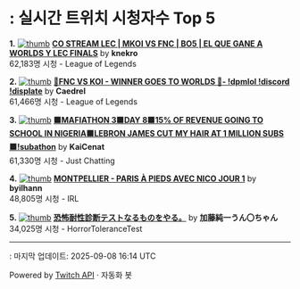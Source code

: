 # : 실시간 트위치 시청자수 Top 5

**1.** [![thumb](https://static-cdn.jtvnw.net/previews-ttv/live_user_knekro-320x180.jpg)](https://twitch.tv/knekro)
**[CO STREAM LEC | MKOI VS FNC | BO5 | EL QUE GANE A WORLDS Y LEC FINALS](https://twitch.tv/knekro)** by **knekro**<br>62,183명 시청  - League of Legends

**2.** [![thumb](https://static-cdn.jtvnw.net/previews-ttv/live_user_caedrel-320x180.jpg)](https://twitch.tv/Caedrel)
**[🔴FNC VS KOI - WINNER GOES TO WORLDS 🔴-  !dpmlol !discord !displate](https://twitch.tv/Caedrel)** by **Caedrel**<br>61,466명 시청  - League of Legends

**3.** [![thumb](https://static-cdn.jtvnw.net/previews-ttv/live_user_kaicenat-320x180.jpg)](https://twitch.tv/KaiCenat)
**[🟩MAFIATHON 3🟩DAY 8🟩15% OF REVENUE GOING TO SCHOOL IN NIGERIA🟩LEBRON JAMES CUT MY HAIR AT 1 MILLION SUBS🟩!subathon](https://twitch.tv/KaiCenat)** by **KaiCenat**<br>61,330명 시청  - Just Chatting

**4.** [![thumb](https://static-cdn.jtvnw.net/previews-ttv/live_user_byilhann-320x180.jpg)](https://twitch.tv/byilhann)
**[MONTPELLIER - PARIS À PIEDS AVEC NICO JOUR 1](https://twitch.tv/byilhann)** by **byilhann**<br>48,805명 시청  - IRL

**5.** [![thumb](https://static-cdn.jtvnw.net/previews-ttv/live_user_kato_junichi0817-320x180.jpg)](https://twitch.tv/加藤純一うん〇ちゃん)
**[恐怖耐性診断テストなるものをやる。](https://twitch.tv/加藤純一うん〇ちゃん)** by **加藤純一うん〇ちゃん**<br>34,025명 시청  - HorrorToleranceTest


---
: 마지막 업데이트: 2025-09-08 16:14 UTC

Powered by [Twitch API](https://dev.twitch.tv/docs/api/reference) · 자동화 봇